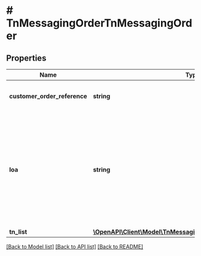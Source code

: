 # # TnMessagingOrderTnMessagingOrder

## Properties

Name | Type | Description | Notes
------------ | ------------- | ------------- | -------------
**customer_order_reference** | **string** | Alphanumeric order reference name | [optional]
**loa** | **string** | Indicates that LOA is obtained to enable Inteliquent messaging service on telephone numbers voice-enabled with another carrier; acceptable value is Y | [optional]
**tn_list** | [**\OpenAPI\Client\Model\TnMessagingOrderTnMessagingOrderTnList**](TnMessagingOrderTnMessagingOrderTnList.md) |  |

[[Back to Model list]](../../README.md#models) [[Back to API list]](../../README.md#endpoints) [[Back to README]](../../README.md)
